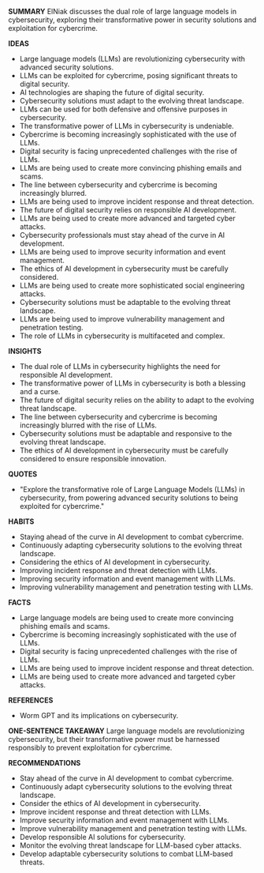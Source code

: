**SUMMARY**
ElNiak discusses the dual role of large language models in cybersecurity, exploring their transformative power in security solutions and exploitation for cybercrime.

**IDEAS**
* Large language models (LLMs) are revolutionizing cybersecurity with advanced security solutions.
* LLMs can be exploited for cybercrime, posing significant threats to digital security.
* AI technologies are shaping the future of digital security.
* Cybersecurity solutions must adapt to the evolving threat landscape.
* LLMs can be used for both defensive and offensive purposes in cybersecurity.
* The transformative power of LLMs in cybersecurity is undeniable.
* Cybercrime is becoming increasingly sophisticated with the use of LLMs.
* Digital security is facing unprecedented challenges with the rise of LLMs.
* LLMs are being used to create more convincing phishing emails and scams.
* The line between cybersecurity and cybercrime is becoming increasingly blurred.
* LLMs are being used to improve incident response and threat detection.
* The future of digital security relies on responsible AI development.
* LLMs are being used to create more advanced and targeted cyber attacks.
* Cybersecurity professionals must stay ahead of the curve in AI development.
* LLMs are being used to improve security information and event management.
* The ethics of AI development in cybersecurity must be carefully considered.
* LLMs are being used to create more sophisticated social engineering attacks.
* Cybersecurity solutions must be adaptable to the evolving threat landscape.
* LLMs are being used to improve vulnerability management and penetration testing.
* The role of LLMs in cybersecurity is multifaceted and complex.

**INSIGHTS**
* The dual role of LLMs in cybersecurity highlights the need for responsible AI development.
* The transformative power of LLMs in cybersecurity is both a blessing and a curse.
* The future of digital security relies on the ability to adapt to the evolving threat landscape.
* The line between cybersecurity and cybercrime is becoming increasingly blurred with the rise of LLMs.
* Cybersecurity solutions must be adaptable and responsive to the evolving threat landscape.
* The ethics of AI development in cybersecurity must be carefully considered to ensure responsible innovation.

**QUOTES**
* "Explore the transformative role of Large Language Models (LLMs) in cybersecurity, from powering advanced security solutions to being exploited for cybercrime."

**HABITS**
* Staying ahead of the curve in AI development to combat cybercrime.
* Continuously adapting cybersecurity solutions to the evolving threat landscape.
* Considering the ethics of AI development in cybersecurity.
* Improving incident response and threat detection with LLMs.
* Improving security information and event management with LLMs.
* Improving vulnerability management and penetration testing with LLMs.

**FACTS**
* Large language models are being used to create more convincing phishing emails and scams.
* Cybercrime is becoming increasingly sophisticated with the use of LLMs.
* Digital security is facing unprecedented challenges with the rise of LLMs.
* LLMs are being used to improve incident response and threat detection.
* LLMs are being used to create more advanced and targeted cyber attacks.

**REFERENCES**
* Worm GPT and its implications on cybersecurity.

**ONE-SENTENCE TAKEAWAY**
Large language models are revolutionizing cybersecurity, but their transformative power must be harnessed responsibly to prevent exploitation for cybercrime.

**RECOMMENDATIONS**
* Stay ahead of the curve in AI development to combat cybercrime.
* Continuously adapt cybersecurity solutions to the evolving threat landscape.
* Consider the ethics of AI development in cybersecurity.
* Improve incident response and threat detection with LLMs.
* Improve security information and event management with LLMs.
* Improve vulnerability management and penetration testing with LLMs.
* Develop responsible AI solutions for cybersecurity.
* Monitor the evolving threat landscape for LLM-based cyber attacks.
* Develop adaptable cybersecurity solutions to combat LLM-based threats.
